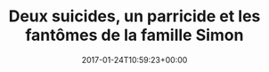 ---
isIndex: false
title: Deux suicides, un parricide et les fantômes de la famille Simon
date: 2017-01-24T10:59:23+00:00
publications_concerned:
  - sophie-rey-gascon
press:
  title: Épris de Justice
  url: https://www.epris-de-justice.info/deux-suicides-un-parricide-et-les-fantomes-de-la-famille-simon/
---